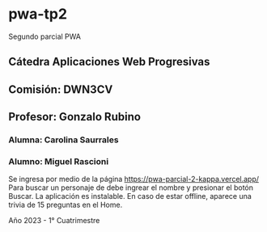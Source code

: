 # pwa-tp2
Segundo parcial PWA
## Cátedra Aplicaciones Web Progresivas
## Comisión: DWN3CV
## Profesor: Gonzalo Rubino
### Alumna: Carolina Saurrales
### Alumno: Miguel Rascioni

Se ingresa por medio de la página https://pwa-parcial-2-kappa.vercel.app/
Para buscar un personaje de debe ingrear el nombre y presionar el botón Buscar.
La aplicación es instalable.
En caso de estar offline, aparece una trivia de 15 preguntas en el Home.

Año 2023 - 1° Cuatrimestre

